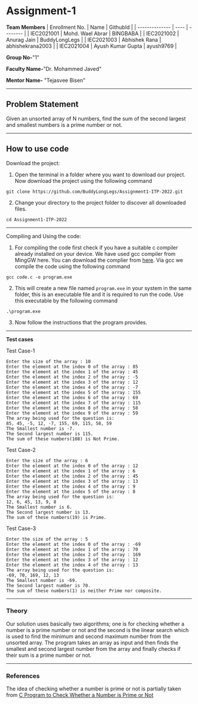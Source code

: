 # Assignment-1

**Team Members**
|   Enrollment No.  |   Name   | GithubId |
|   --------------  |   ----   | -------- |
|    IEC2021001  |   Mohd. Wael Abrar | BINGBABA |
|    IEC2021002  |   Anurag Jain | BuddyLongLegs |
|    IEC2021003  |   Abhishek Rana | abhishekrana2003 |
|    IEC2021004  |   Ayush Kumar Gupta | ayush9769 |

**Group No-**"1"

**Faculty Name-**"Dr. Mohammed Javed"

**Mentor Name-** "Tejasvee Bisen"

---
## Problem Statement
Given an unsorted array of N numbers, find the sum of the second largest and smallest numbers is a prime number or not. 

---
## How to use code
Download the project:
1. Open the terminal in a folder where you want to download our project. Now download the project using the following command
```
git clone https://github.com/BuddyLongLegs/Assignment1-ITP-2022.git 
```
2. Change your directory to the project folder to discover all downloaded files.
```
cd Assignment1-ITP-2022
```
---

Compiling and Using the code:
1. For compiling the code first check if you have a suitable c compiler already installed on your device. We have used gcc compiler from MingGW here. You can download the complier from [here](https://sourceforge.net/projects/mingw/). Via gcc we compile the code using the following command
```
gcc code.c -o program.exe
```
2. This will create a new file named `program.exe` in your system in the same folder, this is an executable file and it is required to run the code. Use this executable by the following command
```
.\program.exe
```
3. Now follow the instructions that the program provides.
---

**Test cases**

Test Case-1
```
Enter the size of the array : 10
Enter the element at the index 0 of the array : 85
Enter the element at the index 1 of the array : 45
Enter the element at the index 2 of the array : -5
Enter the element at the index 3 of the array : 12
Enter the element at the index 4 of the array : -7
Enter the element at the index 5 of the array : 155
Enter the element at the index 6 of the array : 69
Enter the element at the index 7 of the array : 115
Enter the element at the index 8 of the array : 58
Enter the element at the index 9 of the array : 59
The array being used for the question is:
85, 45, -5, 12, -7, 155, 69, 115, 58, 59
The Smallest number is -7.
The Second largest number is 115.
The sum of these numbers(108) is Not Prime.
```

Test Case-2
```
Enter the size of the array : 6
Enter the element at the index 0 of the array : 12
Enter the element at the index 1 of the array : 6
Enter the element at the index 2 of the array : 45
Enter the element at the index 3 of the array : 13
Enter the element at the index 4 of the array : 9
Enter the element at the index 5 of the array : 8
The array being used for the question is:
12, 6, 45, 13, 9, 8
The Smallest number is 6.
The Second largest number is 13.
The sum of these numbers(19) is Prime.
```

Test Case-3
```
Enter the size of the array : 5
Enter the element at the index 0 of the array : -69
Enter the element at the index 1 of the array : 70
Enter the element at the index 2 of the array : 169
Enter the element at the index 3 of the array : 12
Enter the element at the index 4 of the array : 13
The array being used for the question is:
-69, 70, 169, 12, 13
The Smallest number is -69.
The Second largest number is 70.
The sum of these numbers(1) is neither Prime nor composite.
```

---

### Theory
Our solution uses basically two algorithms; one is for checking whether a number is a prime number or not and the second is the linear search which is used to find the minimum and second maximum number from the unsorted array. The program takes an array as input and then finds the smallest and second largest number from the array and finally checks if their sum is a prime number or not.

---

### References

The idea of checking whether a number is prime or not is partially taken from [C Program to Check Whether a Number is Prime or Not](https://www.programiz.com/c-programming/examples/prime-number)
